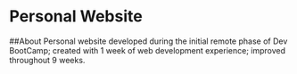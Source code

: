 Personal Website
=====================

##About
Personal website developed during the initial remote phase of Dev BootCamp; created with 1 week of web development experience; improved throughout 9 weeks. 
